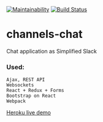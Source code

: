 [![Maintainability](https://api.codeclimate.com/v1/badges/1ef557e326978c9a0012/maintainability)](https://codeclimate.com/github/CoraloReef/channels-chat/maintainability)
[![Build Status](https://travis-ci.org/CoraloReef/channels-chat.svg?branch=master)](https://travis-ci.org/CoraloReef/channels-chat)

# channels-chat

Chat application as Simplified Slack

### Used:
```
Ajax, REST API
Websockets
React + Redux + Forms
Bootstrap on React
Webpack
```

[Heroku live demo](https://calm-dusk-81774.herokuapp.com/)
